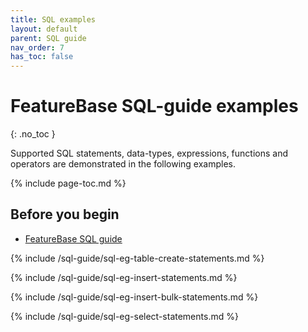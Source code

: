 ```yaml
---
title: SQL examples
layout: default
parent: SQL guide
nav_order: 7
has_toc: false
---
```


# FeatureBase SQL-guide examples
{: .no_toc }

Supported SQL statements, data-types, expressions, functions and operators are demonstrated in the following examples.

{% include page-toc.md %}

## Before you begin

* [FeatureBase SQL guide](/docs/sql-guide/sql-guide-home)

{% include /sql-guide/sql-eg-table-create-statements.md %}

<!-- Excluding because there are no good examples yet
{% include /sql-guide/sql-eg-table-alter-statements.md %}-->

{% include /sql-guide/sql-eg-insert-statements.md %}

{% include /sql-guide/sql-eg-insert-bulk-statements.md %}

{% include /sql-guide/sql-eg-select-statements.md %}
